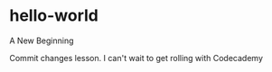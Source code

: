 # hello-world

A New Beginning

Commit changes lesson. I can't wait to get rolling with Codecademy

